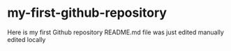 # my-first-github-repository
Here is my first Github repository
README.md file was just edited manually
edited locally
